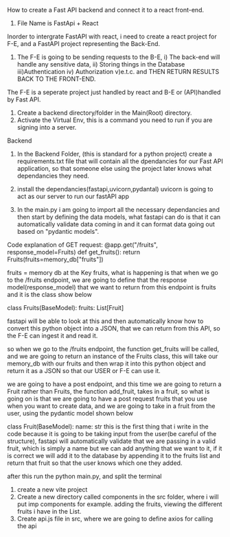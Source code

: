 How to create a Fast API backend and connect it to a react front-end.

1. File Name is FastApi + React

Inorder to intergrate FastAPI with react, i need to create a react project for F-E, and a FastAPI project representing the Back-End.

1. The F-E is going to be sending requests to the B-E,
 i) The back-end will handle any sensitive data,
 ii) Storing things in the Database
 iii)Authentication
 iv) Authorization
 v)e.t.c. and THEN RETURN RESULTS BACK TO THE FRONT-END.

The F-E is a seperate project just handled by react and B-E or (API)handled by Fast API.

1. Create a backend directory/folder in the Main(Root) directory.
2. Activate the Virtual Env, this is a command you need to run if you are signing into a server.

Backend

1. In the Backend Folder, (this is standard for a python project) create a requirements.txt file that will contain all the dpendancies for our Fast API application, so that someone else using the project later knows what dependancies they need.

2. install the dependancies(fastapi,uvicorn,pydantal)
uvicorn is going to act as our server to run our fastAPI app

3. In the main.py i am going to import all the necessary dependancies and then start by defining the data models, what fastapi can do is that it can automatically validate data coming in and it can format data going out based on "pydantic models".

Code explanation of GET request:
@app.get("/fruits", response_model=Fruits)
def get_fruits():
    return Fruits(fruits=memory_db["fruits"])

fruits = memory db at the Key fruits, what is happening is that when we go to the /fruits endpoint, we are going to define that the response model(response_model) that we want to return from this endpoint is fruits and it is the class show below

class Fruits(BaseModel):
    fruits: List[Fruit]

fastapi will be able to look at this and then automatically know how to convert this python object into a JSON, that we can return from this API, so the F-E can ingest it and read it.

so when we go to the /fruits endpoint, the function get_fruits will be called, and we are going to return an instance of the Fruits class, this will take our memory_db with our fruits and then wrap it into this python object and return it as a JSON so that our USER or F-E can use it.


we are going to have a post endpoint, and this time we are going to return a Fruit rather than Fruits,
the function add_fruit, takes in a fruit, so what is going on is that we are going to have a post request fruits that you use when you want to create data, and we are going to take in a fruit from the user, using the pydantic model shown below

class Fruit(BaseModel):
    name: str
this is the first thing that i write in the code because it is going to be taking input from the user(be careful of the structure), fastapi will automatically validate that we are passing in a valid fruit, which is simply a name but we can add anything that we want to it, if it is correct we will add it to the database by appending it to the fruits list and return that fruit so that the user knows which one they added.

after this run the python main.py, and split the terminal

1. create a new vite project 
2. Create a new directory called components in the src folder, where i will put imp components for example. adding the fruits, viewing the different fruits i have in the List.
3. Create api.js file in src, where we are going to define axios for calling the api

